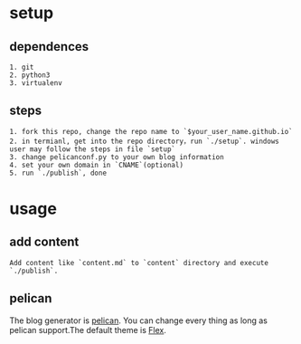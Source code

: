# setup

## dependences

	1. git
	2. python3
	3. virtualenv

## steps
	1. fork this repo, change the repo name to `$your_user_name.github.io`
	2. in termianl, get into the repo directory，run `./setup`. windows user may follow the steps in file `setup`
	3. change pelicanconf.py to your own blog information
	4. set your own domain in `CNAME`(optional)
	5. run `./publish`, done
# usage
## add content
	Add content like `content.md` to `content` directory and execute `./publish`.
## pelican
The blog generator is [pelican](http://docs.getpelican.com/en/3.6.3/quickstart.html#create-an-article).
You can change every thing as long as pelican support.The default theme is [Flex](https://github.com/alexandrevicenzi/Flex/tree/5bc235cf579cb03bcc8f54b6029ff74493a0cb44).
